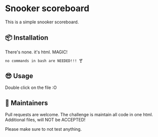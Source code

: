 # Snooker scoreboard

This is a simple snooker scoreboard.

## 📦 Installation

There's none. it's html. MAGIC!

```bash
no commands in bash are NEEDED!!! 🍸
```

## 😎 Usage
Double click on the file :O


## 👷‍ Maintainers


Pull requests are welcome. The challenge is maintain all code in one html. Additional files, will NOT be ACCEPTED!

Please make sure to not test anything.
